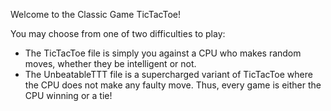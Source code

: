 Welcome to the Classic Game TicTacToe!

You may choose from one of two difficulties to play:
- The TicTacToe file is simply you against a CPU who makes random moves, 
whether they be intelligent or not.
- The UnbeatableTTT file is a supercharged variant of TicTacToe where the CPU does not 
make any faulty move. Thus, every game is either the CPU winning or a tie!
